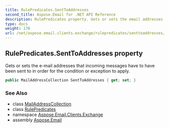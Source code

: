 ```yaml
---
title: RulePredicates.SentToAddresses
second_title: Aspose.Email for .NET API Reference
description: RulePredicates property. Gets or sets the email addresses that incoming messages have to have been sent to in order for the condition or exception to apply
type: docs
weight: 170
url: /net/aspose.email.clients.exchange/rulepredicates/senttoaddresses/
---
```

## RulePredicates.SentToAddresses property

Gets or sets the e-mail addresses that incoming messages have to have been sent to in order for the condition or exception to apply.

```csharp
public MailAddressCollection SentToAddresses { get; set; }
```

### See Also

* class [MailAddressCollection](../../../aspose.email/mailaddresscollection/)
* class [RulePredicates](../)
* namespace [Aspose.Email.Clients.Exchange](../../rulepredicates/)
* assembly [Aspose.Email](../../../)


